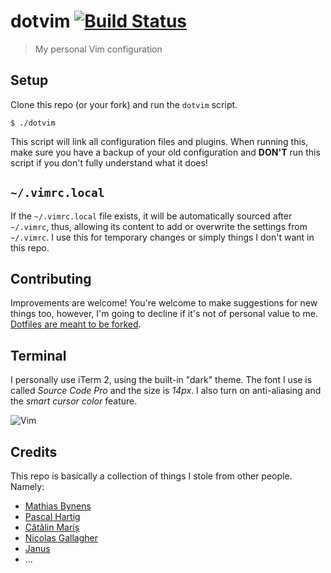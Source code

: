 # dotvim [![Build Status](https://travis-ci.org/arthurvr/dotvim.svg?branch=master)](https://travis-ci.org/arthurvr/dotvim)

> My personal Vim configuration


## Setup

Clone this repo (or your fork) and run the `dotvim` script.

```
$ ./dotvim
```

This script will link all configuration files and plugins. When running this, make sure you have a backup of your old configuration and **DON'T** run this script if you don't fully understand what it does!


## `~/.vimrc.local`

If the `~/.vimrc.local` file exists, it will be automatically sourced after `~/.vimrc`, thus, allowing its content to add or overwrite the settings from `~/.vimrc`. I use this for temporary changes or simply things I don't want in this repo.


## Contributing

Improvements are welcome! You're welcome to make suggestions for new things too, however, I'm going to decline if it's not of personal value to me. [Dotfiles are meant to be forked](http://zachholman.com/2010/08/dotfiles-are-meant-to-be-forked/).


## Terminal

I personally use iTerm 2, using the built-in "dark" theme. The font I use is called *Source Code Pro* and the size is *14px*. I also turn on anti-aliasing and the *smart cursor color* feature.

![Vim](http://i.imgur.com/jIReOuq.png)


## Credits

This repo is basically a collection of things I stole from other people. Namely:

* [Mathias Bynens](https://github.com/mathiasbynens/dotfiles)
* [Pascal Hartig](https://github.com/passy/dotvim)
* [Cătălin Mariș](https://github.com/alrra/dotfiles)
* [Nicolas Gallagher](https://github.com/necolas/dotfiles)
* [Janus](https://github.com/carlhuda/janus)
* ...
